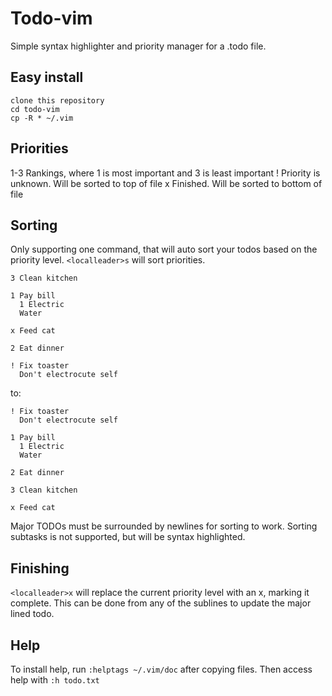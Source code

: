 # Todo-vim

Simple syntax highlighter and priority manager for a .todo file.

## Easy install

    clone this repository
    cd todo-vim
    cp -R * ~/.vim

## Priorities

1-3 Rankings, where 1 is most important and 3 is least important
! Priority is unknown. Will be sorted to top of file
x Finished. Will be sorted to bottom of file

## Sorting

Only supporting one command, that will auto sort your todos based on the priority level.
`<localleader>s` will sort priorities.

    3 Clean kitchen

    1 Pay bill
      1 Electric
      Water

    x Feed cat

    2 Eat dinner

    ! Fix toaster
      Don't electrocute self

to:

    ! Fix toaster
      Don't electrocute self

    1 Pay bill
      1 Electric
      Water

    2 Eat dinner

    3 Clean kitchen

    x Feed cat

Major TODOs must be surrounded by newlines for sorting to work. Sorting subtasks is not supported, but will be syntax highlighted.

## Finishing

`<localleader>x` will replace the current priority level with an x, marking it complete. This can be done from any of the sublines to update the major lined todo.

## Help

To install help, run `:helptags ~/.vim/doc` after copying files. Then access help with `:h todo.txt`

